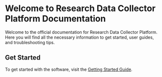 # Welcome to Research Data Collector Platform Documentation

Welcome to the official documentation for Research Data Collector Platform. 
Here you will find all the necessary information to get started, user guides, and troubleshooting tips.

## Get Started

To get started with the software, visit the [Getting Started Guide](./guide/getting-started.md).
